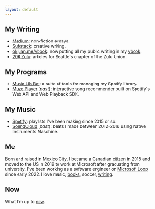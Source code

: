```yaml
---
layout: default
---
```


## My Writing
- [Medium](https://okjuan.medium.com/): non-fiction essays.
- [Substack](https://okjuan.substack.com/): creative writing.
- [okjuan.me/vbook](https://okjuan.github.io/vbook): now putting all my public writing in my [vbook](https://okjuan.me/vbook/virtual-book).
- [206 Zulu](https://www.206zulu.org/author/juan-carlos-gallegos/): articles for Seattle's chapter of the Zulu Union.

## My Programs
- [Music Lib Bot](https://github.com/okjuan/music-lib-bot): a suite of tools for managing my Spotify library.
- [Muze Player](https://github.com/okjuan/muze) (*past*): interactive song recommender built on Spotify's Web API and Web Playback SDK.

## My Music
- [Spotify](https://open.spotify.com/user/jcgalleg): playlists I've been making since 2015 or so.
- [SoundCloud](https://soundcloud.com/baba-guano) (*past*): beats I made between 2012-2016 using Native Instruments Maschine.

## Me

Born and raised in Mexico City, I became a Canadian citizen in 2015 and moved to the USi n 2019 to work at Microsoft after graduating from university.
I've been working as a software engineer on [Microsoft Loop](https://www.microsoft.com/en-us/microsoft-loop) since early 2022.
I love music, [books](https://okjuan.me/vbook/tags/books/), soccer, [writing](https://okjuan.me/vbook/tags/writing/).

## Now

What I'm up to [now](https://okjuan.me/vbook/now-nov-21-2023).